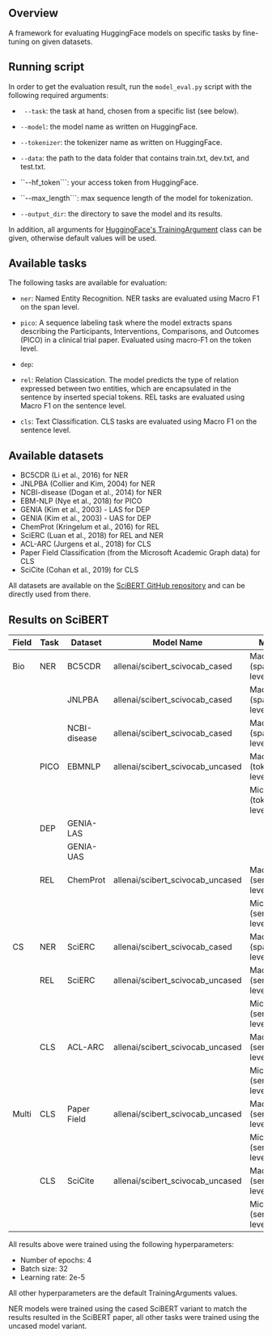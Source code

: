 ## Overview

A framework for evaluating HuggingFace models on specific tasks by fine-tuning on given datasets.

## Running script

In order to get the evaluation result, run the ```model_eval.py``` script with the following required arguments:


* ``` --task```: the task at hand, chosen from a specific list (see below).
  
* ```--model```: the model name as written on HuggingFace.

* ```--tokenizer```: the tokenizer name as written on HuggingFace.

* ```--data```: the path to the data folder that contains train.txt, dev.txt, and test.txt.

* ``--hf_token```: your access token from HuggingFace.

* ``--max_length```: max sequence length of the model for tokenization.

* ```--output_dir```: the directory to save the model and its results.

In addition, all arguments for [HuggingFace's TrainingArgument](https://huggingface.co/docs/transformers/en/main_classes/trainer#transformers.TrainingArguments) class can be given, otherwise default values will be used.

## Available tasks

The following tasks are available for evaluation:

* ```ner```: Named Entity Recognition. NER tasks are evaluated using Macro F1 on the span level.

* ```pico```:  A sequence labeling task where the model extracts spans describing the Participants, Interventions, Comparisons, and Outcomes (PICO) in a clinical trial paper.
Evaluated using macro-F1 on the token level.

* ```dep```:

* ```rel```: Relation Classication. The model predicts the type of relation expressed between two entities, which are encapsulated in the sentence by inserted special tokens. REL tasks are evaluated using Macro F1 on the sentence level.

* ```cls```: Text Classification. CLS tasks are evaluated using Macro F1 on the sentence level.

## Available datasets

* BC5CDR (Li et al., 2016) for NER
* JNLPBA (Collier and Kim, 2004) for NER
* NCBI-disease (Dogan et al., 2014) for NER
* EBM-NLP (Nye et al., 2018) for PICO
* GENIA (Kim et al., 2003) - LAS for DEP
* GENIA (Kim et al., 2003) - UAS for DEP
* ChemProt (Kringelum et al., 2016) for REL
* SciERC (Luan et al., 2018) for REL and NER
* ACL-ARC (Jurgens et al., 2018) for CLS
* Paper Field Classification (from the Microsoft Academic Graph data) for CLS
* SciCite (Cohan et al., 2019) for CLS

All datasets are available on the [SciBERT GitHub repository](https://github.com/allenai/scibert/tree/master/data) and can be directly used from there.

## Results on SciBERT

| Field | Task | Dataset      | Model Name                       | Metric                 | Result  |
|-------|------|--------------|----------------------------------|------------------------|---------|
| Bio   | NER  | BC5CDR       | allenai/scibert_scivocab_cased | Macro F1 (span-level)  | 0.94378 |
|       |      | JNLPBA       | allenai/scibert_scivocab_cased | Macro F1 (span-level)  | 0.93917 |
|       |      | NCBI-disease | allenai/scibert_scivocab_cased | Macro F1 (span-level)  | 0.88986 |
|       | PICO | EBMNLP       | allenai/scibert_scivocab_uncased | Macro F1 (token-level) | 0.78838 |
|       |      |              |                                   | Micro F1 (token-level) | 0.97080 |
|       | DEP  | GENIA-LAS    |                                  |                        |         |
|       |      | GENIA-UAS    |                                  |                        |         |
|       | REL  | ChemProt     | allenai/scibert_scivocab_uncased | Macro F1 (sentence-level)| 0.57377|
|       |       |             |                                  | Micro F1 (sentence-level)| 0.84607|
| CS    | NER  | SciERC       | allenai/scibert_scivocab_cased | Macro F1 (span-level)  | 0.62328 |
|       | REL  | SciERC       | allenai/scibert_scivocab_uncased | Macro F1 (sentence-level)| 0.78592|
|       |       |              |                                 | Micro F1 (sentence-level)| 0.86242|
|       | CLS  | ACL-ARC      | allenai/scibert_scivocab_uncased | Macro F1 (sentence-level)| 0.59925|
|       |       |             |                                  | Micro F1 (sentence-level)| 0.76978|
| Multi | CLS  | Paper Field  | allenai/scibert_scivocab_uncased | Macro F1 (sentence-level)| 0.74535|
|        |     |              |                                  | Micro F1 (sentence-level)| 0.74602|
|       | CLS  | SciCite      | allenai/scibert_scivocab_uncased | Macro F1 (sentence-level)| 0.85473|
|       |      |              |                                  | Micro F1 (sentence-level)| 0.86674|


All results above were trained using the following hyperparameters: 
* Number of epochs: 4
* Batch size: 32
* Learning rate: 2e-5

All other hyperparameters are the default TrainingArguments values. 

NER models were trained using the cased SciBERT variant to match the results resulted in the SciBERT paper, all other tasks were trained using the uncased model variant. 
